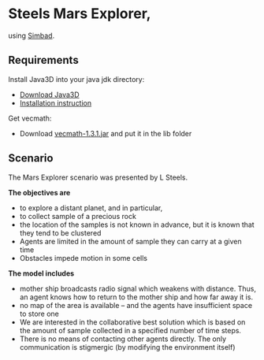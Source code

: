 Steels Mars Explorer,
=============
using <a href="http://simbad.sourceforge.net/">Simbad</a>.

Requirements
-------------
Install Java3D into your java jdk directory:
* <a href="https://java3d.java.net/binary-builds.html">Download Java3D</a>
* <a href="http://www.google.no/url?sa=t&rct=j&q=&esrc=s&source=web&cd=2&cad=rja&ved=0CDgQFjAB&url=http%3A%2F%2Fdownload.java.net%2Fmedia%2Fjava3d%2Fbuilds%2Frelease%2F1.5.1%2FREADME-download.html&ei=C1x6UpeDF4nAswaU2IHgBg&usg=AFQjCNGroxuV_CYSfMPtU6_Or-PSXKtTYQ&sig2=u8rvS8kKZA10tp6ITzSt1A&bvm=bv.55980276,d.Yms">Installation
instruction</a>

Get vecmath:
* Download <a href="http://www.findjar.com/jar/java3d/jars/vecmath-1.3.1.jar.html">vecmath-1.3.1.jar</a> and put it in the lib folder

Scenario
-------------
The Mars Explorer scenario was presented by L Steels.

**The objectives are**

 * to explore a distant planet, and in particular,
 * to collect sample of a precious rock
 * the location of the samples is not known in advance, but it is known that they tend to be clustered
 * Agents are limited in the amount of sample they can carry at a given time
 * Obstacles impede motion in some cells


**The model includes**
 * mother ship broadcasts radio signal which weakens with distance. Thus, an agent knows how to return to the mother ship and how far away it is.
 * no map of the area is available – and the agents have insufficient space to store one
 * We are interested in the collaborative best solution which is based on the amount of sample collected in a specified number of time steps.
 * There is no means of contacting other agents directly. The only communication is stigmergic (by modifying the environment itself)